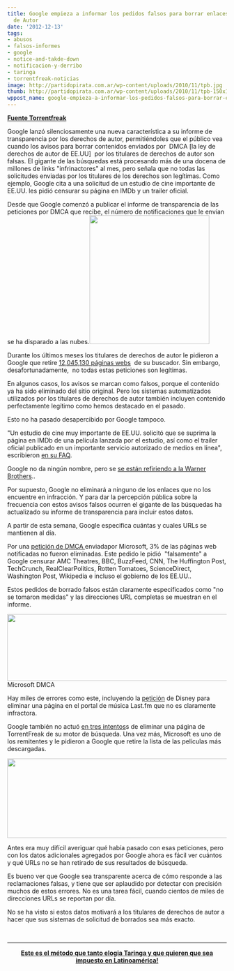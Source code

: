 ```yaml
---
title: Google empieza a informar los pedidos falsos para borrar enlaces por Derechos
  de Autor
date: '2012-12-13'
tags:
- abusos
- falsos-informes
- google
- notice-and-takde-down
- notificacion-y-derribo
- taringa
- torrentfreak-noticias
image: http://partidopirata.com.ar/wp-content/uploads/2010/11/tpb.jpg
thumb: http://partidopirata.com.ar/wp-content/uploads/2010/11/tpb-150x150.jpg
wppost_name: google-empieza-a-informar-los-pedidos-falsos-para-borrar-enlaces-por-derechos-de-autor
---
```


<strong><a href="https://torrentfreak.com/google-starts-reporting-false-dmca-takedown-requests-121213/" target="_blank">Fuente Torrentfreak</a></strong>

Google lanzó silenciosamente una nueva característica a su informe de transparencia por los derechos de autor, permitiéndoles que el público vea cuando los avisos para borrar contenidos enviados por  DMCA [la ley de derechos de autor de EE.UU]  por los titulares de derechos de autor son falsas. El gigante de las búsquedas está procesando más de una docena de millones de links "infrinactores" al mes, pero señala que no todas las solicitudes enviadas por los titulares de los derechos son legítimas. Como ejemplo, Google cita a una solicitud de un estudio de cine importante de EE.UU. les pidió censurar su página en IMDb y un trailer oficial.

Desde que Google comenzó a publicar el informe de transparencia de las peticiones por DMCA que recibe, el número de notificaciones que le envían se ha disparado a las nubes.<a href="http://partidopirata.com.ar/wp-content/uploads/2010/11/tpb.jpg"><img class="alignright size-full wp-image-243" title="The Pirate Bay" src="http://partidopirata.com.ar/wp-content/uploads/2010/11/tpb.jpg" alt="" width="275" height="295" /></a>

Durante los últimos meses los titulares de derechos de autor le pidieron a Google que retire <a href="http://www.google.com/transparencyreport/removals/copyright/">12,045,130 páginas webs</a>  de su buscador. Sin embargo, desafortunadamente,  no todas estas peticiones son legítimas.

En algunos casos, los avisos se marcan como falsos, porque el contenido ya ha sido eliminado del sitio original. Pero los sistemas automatizados utilizados por los titulares de derechos de autor también incluyen contenido perfectamente legítimo como hemos destacado en el pasado.

Esto no ha pasado desapercibido por Google tampoco.

"Un estudio de cine muy importante de EE.UU. solicitó que se suprima la página en IMDb de una película lanzada por el estudio, así como el trailer oficial publicado en un importante servicio autorizado de medios en línea", escribieron <a href="http://www.google.com/transparencyreport/removals/copyright/faq/#compliance_reasons">en su FAQ</a>.

Google no da ningún nombre, pero se <a href="http://torrentfreak.com/copyright-holders-punish-themselves-with-crazy-dmca-takedowns-120525/">se están refiriendo a la Warner Brothers</a>..

Por supuesto, Google no eliminará a ninguno de los enlaces que no los encuentre en infracción. Y para dar la percepción pública sobre la frecuencia con estos avisos falsos ocurren el gigante de las búsquedas ha actualizado su informe de transparencia para incluir estos datos.

A partir de esta semana, Google especifica cuántas y cuales URLs se mantienen al día.

Por una <a href="http://www.google.com/transparencyreport/removals/copyright/requests/266534/">petición de DMCA </a> enviadapor Microsoft, 3% de las páginas web notificadas no fueron eliminadas. Este pedido le pidió  "falsamente" a Google censurar AMC Theatres, BBC, BuzzFeed, CNN, The Huffington Post, TechCrunch, RealClearPolitics, Rotten Tomatoes, ScienceDirect, Washington Post, Wikipedia e incluso el gobierno de los EE.UU..

Estos pedidos de borrado falsos están claramente especificados como "no se tomaron medidas" y las direcciones URL completas se muestran en el informe.

<a href="http://partidopirata.com.ar/wp-content/uploads/2012/12/ms-dmca.png"><img class="size-full wp-image-7822" title="ms-dmca" src="http://partidopirata.com.ar/wp-content/uploads/2012/12/ms-dmca.png" alt="" width="549" height="153" /></a> Microsoft DMCA


Hay miles de errores como este, incluyendo la <a href="http://www.google.com/transparencyreport/removals/copyright/domains/last.fm/">petición</a> de Disney para eliminar una página en el portal de música Last.fm que no es claramente infractora.

Google también no actuó <a href="http://www.google.com/transparencyreport/removals/copyright/domains/torrentfreak.com/">en tres intentos</a>s de eliminar una página de TorrentFreak de su motor de búsqueda. Una vez más, Microsoft es uno de los remitentes y le pidieron a Google que retire la lista de las películas más descargadas.

<a href="http://partidopirata.com.ar/wp-content/uploads/2012/12/tf-dmca.png"><img class="aligncenter size-full wp-image-7823" title="tf-dmca" src="http://partidopirata.com.ar/wp-content/uploads/2012/12/tf-dmca.png" alt="" width="550" height="182" /></a>

Antes era muy difícil averiguar qué había pasado con esas peticiones, pero con los datos adicionales agregados por Google ahora es fácil ver cuántos y qué URLs no se han retirado de sus resultados de búsqueda.

Es bueno ver que Google sea transparente acerca de cómo responde a las reclamaciones falsas, y tiene que ser aplaudido por detectar con precisión muchos de estos errores. No es una tarea fácil, cuando cientos de miles de direcciones URLs se reportan por día.

No se ha visto si estos datos motivará a los titulares de derechos de autor a hacer que sus sistemas de solicitud de borrados sea más exacto.

&nbsp;

<hr />
<p style="text-align: center;"><strong><a href="http://www.telam.com.ar/notas/201212/911-taringa-introdujo-mejoras-en-el-sistema-de-denuncias-por-derecho-de-autor.html" target="_blank">Este es el método que tanto elogia Taringa y que quieren que sea impuesto en Latinoamérica!</a></strong></p>

